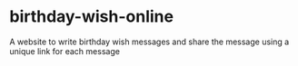 # birthday-wish-online
A website to write birthday wish messages and share the message using a unique link for each message
